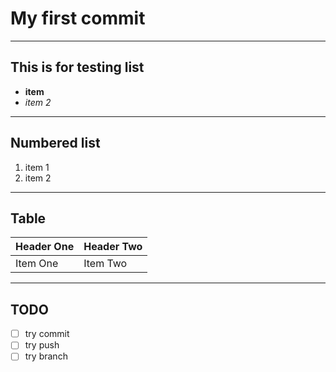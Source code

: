 # My first commit

---

## This is for testing list
- **item**
- *item 2*

---

## Numbered list
1. item 1
2. item 2

---

## Table
| Header One     | Header Two     |
| :------------- | :------------- |
| Item One       | Item Two       |

---

## TODO
- [ ] try commit
- [ ] try push
- [ ] try branch
